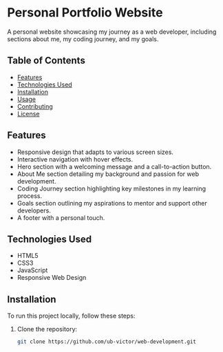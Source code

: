 # Personal Portfolio Website

A personal website showcasing my journey as a web developer, including sections about me, my coding journey, and my goals.

## Table of Contents

- [Features](#features)
- [Technologies Used](#technologies-used)
- [Installation](#installation)
- [Usage](#usage)
- [Contributing](#contributing)
- [License](#license)

## Features

- Responsive design that adapts to various screen sizes.
- Interactive navigation with hover effects.
- Hero section with a welcoming message and a call-to-action button.
- About Me section detailing my background and passion for web development.
- Coding Journey section highlighting key milestones in my learning process.
- Goals section outlining my aspirations to mentor and support other developers.
- A footer with a personal touch.

## Technologies Used

- HTML5
- CSS3
- JavaScript
- Responsive Web Design

## Installation

To run this project locally, follow these steps:

1. Clone the repository:
   ```bash
   git clone https://github.com/ub-victor/web-development.git